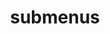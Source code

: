 ---
layout: page
title: submenus
nav: false
nav_order: 7
dropdown: true
children:
    - title: publications
      permalink: /publications/
    - title: divider
    - title: Arts
      permalink: /projects/
---